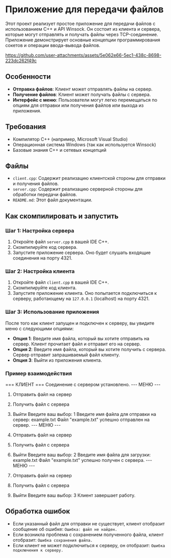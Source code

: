 # Приложение для передачи файлов

Этот проект реализует простое приложение для передачи файлов с использованием C++ и API Winsock. Он состоит из клиента и сервера, которые могут отправлять и получать файлы через TCP-соединение. Приложение демонстрирует основные концепции программирования сокетов и операции ввода-вывода файлов.






https://github.com/user-attachments/assets/5e062e66-5ec1-438c-8698-223dc262f49c






## Особенности

- **Отправка файлов**: Клиент может отправлять файлы на сервер.
- **Получение файлов**: Клиент может получать файлы с сервера.
- **Интерфейс с меню**: Пользователи могут легко перемещаться по опциям для отправки или получения файлов или выхода из приложения.

## Требования

- Компилятор C++ (например, Microsoft Visual Studio)
- Операционная система Windows (так как используется Winsock)
- Базовые знания C++ и сетевых концепций

## Файлы

- `client.cpp`: Содержит реализацию клиентской стороны для отправки и получения файлов.
- `server.cpp`: Содержит реализацию серверной стороны для обработки передачи файлов.
- `README.md`: Этот файл документации.

## Как скомпилировать и запустить

### Шаг 1: Настройка сервера

1. Откройте файл `server.cpp` в вашей IDE C++.
2. Скомпилируйте код сервера.
3. Запустите приложение сервера. Оно будет слушать входящие соединения на порту 4321.

### Шаг 2: Настройка клиента

1. Откройте файл `client.cpp` в вашей IDE C++.
2. Скомпилируйте код клиента.
3. Запустите приложение клиента. Оно попытается подключиться к серверу, работающему на `127.0.0.1` (localhost) на порту 4321.

### Шаг 3: Использование приложения

После того как клиент запущен и подключен к серверу, вы увидите меню с следующими опциями:

- **Опция 1**: Введите имя файла, который вы хотите отправить на сервер. Клиент прочитает файл и отправит его на сервер.
- **Опция 2**: Введите имя файла, который вы хотите получить с сервера. Сервер отправит запрашиваемый файл клиенту.
- **Опция 3**: Выйти из приложения клиента.

### Пример взаимодействия
=== КЛИЕНТ ===
Соединение с сервером установлено.
--- МЕНЮ ---

1. Отправить файл на сервер
2. Получить файл с сервера
3. Выйти
Введите ваш выбор: 1
Введите имя файла для отправки на сервер: example.txt
Файл "example.txt" успешно отправлен на сервер.
--- МЕНЮ ---

1. Отправить файл на сервер
2. Получить файл с сервера
3. Выйти
Введите ваш выбор: 2
Введите имя файла для загрузки: example.txt
Файл "example.txt" успешно получен с сервера.
--- МЕНЮ ---

1. Отправить файл на сервер
2. Получить файл с сервера
3. Выйти
Введите ваш выбор: 3
Клиент завершает работу.


## Обработка ошибок

- Если указанный файл для отправки не существует, клиент отобразит сообщение об ошибке: `Ошибка: файл не найден.`
- Если возникла проблема с сохранением полученного файла, клиент отобразит: `Ошибка сохранения файла.`
- Если клиент не может подключиться к серверу, он отобразит: `Ошибка подключения к серверу.`
